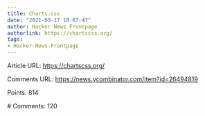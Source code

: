 ```yaml
---
title: Charts.css
date: "2021-03-17 18:07:47"
author: Hacker News Frontpage
authorlink: https://chartscss.org/
tags:
- Hacker-News-Frontpage
---
```


<p>Article URL: <a href="https://chartscss.org/">https://chartscss.org/</a></p>
<p>Comments URL: <a href="https://news.ycombinator.com/item?id=26494819">https://news.ycombinator.com/item?id=26494819</a></p>
<p>Points: 814</p>
<p># Comments: 120</p>
